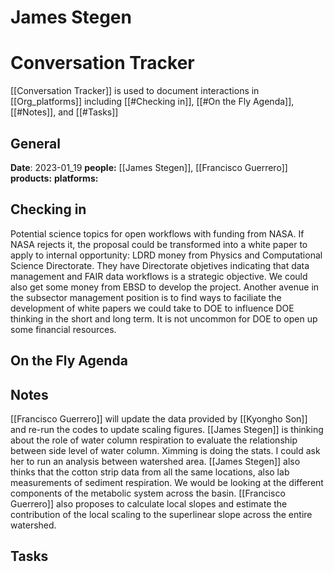 # James Stegen 
# Conversation Tracker 
[[Conversation Tracker]] is used to document interactions in [[Org_platforms]] including [[#Checking in]], [[#On the Fly Agenda]], [[#Notes]], and [[#Tasks]]
## General
**Date**: 2023-01_19
**people:** [[James Stegen]], [[Francisco Guerrero]]
**products:**
**platforms:**


## Checking in
Potential science topics for open workflows with funding from NASA. If NASA rejects it, the proposal could be transformed into a white paper to apply to internal opportunity: LDRD money from Physics and Computational Science Directorate. They have Directorate objetives indicating that data management and FAIR data workflows is a strategic objective. We could also get some money from EBSD to develop the project. Another avenue in the subsector management position is to find ways to faciliate the development of white papers we could take to DOE to influence DOE thinking in the short and long term. It is not uncommon for DOE to open up some financial resources. 
## On the Fly Agenda

## Notes
[[Francisco Guerrero]] will update the data provided by [[Kyongho Son]] and re-run the codes to update scaling figures. 
[[James Stegen]] is thinking about the role of water column respiration to evaluate the relationship between side level of water column. Ximming is doing the stats. I could ask her to run an analysis between watershed area.
[[James Stegen]] also thinks that the cotton strip data from all the same locations, also lab measurements of sediment respiration. 
We would be looking at the different components of the metabolic system across the basin. 
[[Francisco Guerrero]] also proposes to calculate local slopes and estimate the contribution of the local scaling to the superlinear slope across the entire watershed. 

## Tasks

 
